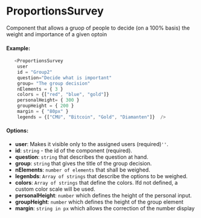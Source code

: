# ProportionsSurvey

Component that allows a gruop of people to decide (on a 100% basis) the weight and importance of a given optoin

#### Example:

``` js
   <ProportionsSurvey 
    user
    id = "Group2"
    question="Decide what is important"
    group= "The group decision"
    nElements = { 3 }
    colors = {["red", "blue", "gold"]}
    personalHeight= { 300 }
    groupHeight = { 200 }
    margin = { "80px" }
    legends = {["CMU", "Bitcoin", "Gold", "Diamanten"]}  />    
```

#### Options:

* __user__: Makes it visible only to the assigned users (required)`''`.
* __id__: `string` - the id of the component (required).
* __question__: `string` that describes the question at hand.
* __group__: `string` that gives the title of the group decision.
* __nElements__: `number of elements` that shall be weighed.
* __legenbds__: `Array of strings` that describe the options to be weighed.
* __colors__: `Array of strings` that define the colors. Ifd not defined, a custom color scale will be used.
* __personalHeight__: `number` which defines the height of the personal input.
* __groupHeight__: `number` which defines the height of the group element
* __margin__: `string in px` which allows the correction of the number display








